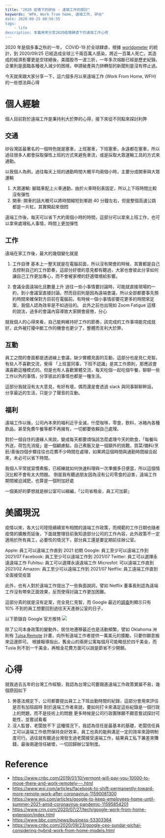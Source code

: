 ```yaml
---
title: "2020 疫情下的矽谷 - 遠端工作的探討"
keywords: 'WFH, Work from home, 遠端工作, 矽谷"
date: 2020-09-25 08:56:55
tags:
    - life
description: 本篇用來分享2020疫情肆虐下的遠端工作心得
---
```


2020 年是個多事之秋的一年， COVID-19 於全球肆虐，根據 [worldometer](https://www.worldometers.info/coronavirus/) 的統計，到 2020/09/25 已經造成全球三千兩百萬人感染，將近一百萬人死亡。其造成的經濟影響更是空球絕後，美國股市一波三折，一年多次熔斷已經是歷史紀錄。企業則是面臨各種收入減少的困境，申請破產與力拼轉型的新聞則是沒有停止過。

今天就來跟大家分享一下，這六個多月以來遠端工作 (Work From Home, WFH) 的一些想法與心得

# 個人經驗
個人目前對於遠端工作是秉持利大於弊的心得，接下來從不同點來探討利弊

## 交通
矽谷灣區最著名的一個特色就是塞車，上班塞車，下班塞車，永遠都在塞車，所以過往很多人都會採取彈性上班的方式來避免車流，或是採取大眾運輸工具的方式來通勤。

以我個人為例，過往每天上班的通勤時間大概平均兩個小時，主要分成開車與大眾運輸
1. 大眾運輸: 腳踏車配上火車通勤，由於火車時刻表固定，所以上下班時間比較沒有彈性
2. 開車: 開車的話大概可以將時間縮短到單趟 40 分鐘左右，但是整個高速公路都是一片紅，其實開起來很悶

遠端工作後，每天可以省下大約兩個小時的時間，這部分可以拿來上班工作，也可以拿來處理私人事情，時間上更加彈性

## 工作
遠端在家工作後，最大的幾個變化就是
1. 工作自律
基本上一整天就是在電腦前面，所以沒有開會的時候，其實都是自己去控制自己的工作節奏，這部分好壞的意見都有聽過，大家也會彼此分享如何讓自己工作更加專心，而不會被家裡的舒適環境給影響。

2. 會議全面遠端化且數量上升
過往一些小事情要討論時，可能就直接現場約一約，到小會議室直接討論。然而目前則是因為遠端會議，所以全部都要事先預約時間來確保對方目前在電腦前。有時候一個小事情卻要花更多的時間來定案，我個人認為效率是不如過往的。
此外之前也出現如 Zoom Fatigue 這樣的說法，過多的會議內容導致大家開會疲倦，分心

就我個人的心得來看，自己能夠維持好工作的節奏，該完成的工作事項能完成就好，此外被打擾中斷工作的機會也更少了，整體而言利大於弊，

## 互動
員工之間的會面都是透過線上會議，缺少實體見面的互動，這部分也是見仁見智。有些人不喜歡交流，覺得
「上班當同事，下班不認識」是其工作原則，那應該會滿喜歡這種模式的。但是也有人喜歡實體交流，每天吃個一起吃個午餐，聊聊一些工作以外的事情，分享彼此的事情也都是一種生活。

這部分我就沒有太大意見，有好有壞，偶而還是會透過 slack 與同事聊聊幹話，分享最近的生活，只是少了聲音的互動。

## 福利
遠端工作以後，公司內本來的福利近乎全滅，什麼咖啡，零食，飲料，冰箱內各種飲品，甚至免費午餐等都不再擁有，一切都要依賴自己處理。

對於一個自住的邊緣人來說，變成每天都要煩惱該怎麼處理今天的飲食，「每餐叫外送，荷包先消瘦」是一個顧慮點，自己煮飯又是一個額外的挑戰，買菜/備料/烹飪/善後四個步驟往往也花費不少時間在處理，如果將這個時間與通勤時間組合起來，未必可以省下時間。

我個人平常就習慣煮飯，已經練就如何快速料理與一次準備多日便當，所以這個情況比較不會有太大問題。
倒是我有聽過朋友因為沒有公司零食的迫害，遠端工作期間被迫減肥，也算是一個附加好處

一個美好的夢想就是辦公室可以縮編，「公司省租金，員工可加薪」

# 美國現況
疫情以來，各大公司陸陸續續宣布相關的遠端工作政策，而規範的工作日期也隨者疫情的擴散而延後，下面就整理目前我知道部分公司的工作內容，此外政策不一定適用於所有員工，必要性的情況下，部分員工還是要定期前往辦公室。

Apple: 員工可以遠端工作直到 2021 初期
Google: 員工至少可以遠端工作到 2021/07
Facebook: 員工至少可以遠端工作到 2021/07
Twitter: 員工可以選擇永遠遠端工作
Fuhitsu: 員工可以選擇永遠遠端工作
Microsfot: 可以遠端工作直到 2021/02
Amazon: 員工至少可以遠端工作到 2021/07
Netflix: 員工遠端工作直到全面接受疫苗


此外，也有人對於遠端工作提出了一些負面說詞，譬如 Netflix 董事長則認為遠端工作沒有帶來正面效果，反而使得討論工作更加困難。

這部分真的就是沒有定案，完全見仁見智，而 Google 最近的[調查](https://twitter.com/lifeatgoogle/status/1308529123984203778/photo/1)則顯示只有 10% 不到的員工想要回到過往天天進辦公室的日子，

以下節錄自 Google 官方推特
![](https://i.imgur.com/6up8mq8.png)
  
除了公司本身政策的變動外，居住地遷移最近也是活動頻繁，譬如 Oklahoma 洲則有 [Tulsa Remote](https://tulsaremote.com/) 計畫，向所有遠端工作者提供一萬美元的獎勵，只要你願意搬來這邊即可。 根據報導指出，舊金山的兩房公寓每個月可能略低於四千美金，而 Tusla 則不到一千美金，再租金花費方面可以說是節省不少開銷。


# 心得

就我過去五年的台灣工作經驗，我認為台灣公司要跟進遠端工作政策實屬不易，幾個原因如下
1. 勞基法規定下，公司都要提出員工上下班出勤時間的紀錄，這部分會用來評估是否有加班超時
對於遠端工作者來說，要如何打卡來滿足這些紀錄是一個行政上的問題，而不是技術上的問題
更多時候是公司行政團隊願不願意嘗試探討可能性，並嘗試看看
2. 沒人監督，老闆放不下
這種情況下，我認為信任是最基本的基礎，老闆信任員工可以遠端工作依然保持良好效率，員工也真的能夠滿足一定的效率來證明制度可行。過往就有聽過台灣發生過老闆接受遠端工作，結果員工私下兼差來賺錢，最後兩邊信任破壞，一切回歸辦公室制度。


# Reference
- https://www.cnbc.com/2019/01/10/vermont-will-pay-you-10000-to-move-there-and-work-remotely---.html
- https://www.wsj.com/articles/facebook-to-shift-permanently-toward-more-remote-work-after-coronavirus-11590081300
- https://www.wsj.com/articles/google-to-keep-employees-home-until-summer-2021-amid-coronavirus-pandemic-11595854201
- https://www.cnn.com/2020/07/27/tech/google-work-from-home-extension/index.html
- https://www.bbc.com/news/business-53303364
- https://www.cnbc.com/2020/09/23/google-ceo-sundar-pichai-considering-hybrid-work-from-home-models.html
